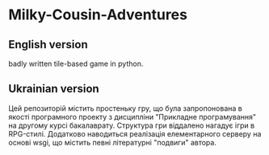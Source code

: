 # Milky-Cousin-Adventures

## English version

badly written tile-based game in python.

## Ukrainian version

Цей репозиторій містить простеньку гру, що була запропонована в якості програмного проекту з дисципліни "Прикладне програмування" на другому курсі бакалаврату. Структура гри віддалено нагадує ігри в RPG-стилі. Додатково наводиться реалізація елементарного серверу на основі wsgi, що містить певні літературні "подвиги" автора.
